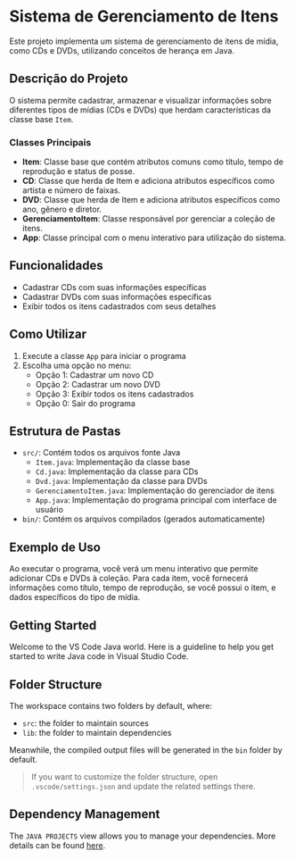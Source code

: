 # Sistema de Gerenciamento de Itens

Este projeto implementa um sistema de gerenciamento de itens de mídia, como CDs e DVDs, utilizando conceitos de herança em Java.

## Descrição do Projeto

O sistema permite cadastrar, armazenar e visualizar informações sobre diferentes tipos de mídias (CDs e DVDs) que herdam características da classe base `Item`.

### Classes Principais

- **Item**: Classe base que contém atributos comuns como título, tempo de reprodução e status de posse.
- **CD**: Classe que herda de Item e adiciona atributos específicos como artista e número de faixas.
- **DVD**: Classe que herda de Item e adiciona atributos específicos como ano, gênero e diretor.
- **GerenciamentoItem**: Classe responsável por gerenciar a coleção de itens.
- **App**: Classe principal com o menu interativo para utilização do sistema.

## Funcionalidades

- Cadastrar CDs com suas informações específicas
- Cadastrar DVDs com suas informações específicas
- Exibir todos os itens cadastrados com seus detalhes

## Como Utilizar

1. Execute a classe `App` para iniciar o programa
2. Escolha uma opção no menu:
   - Opção 1: Cadastrar um novo CD
   - Opção 2: Cadastrar um novo DVD
   - Opção 3: Exibir todos os itens cadastrados
   - Opção 0: Sair do programa

## Estrutura de Pastas

- `src/`: Contém todos os arquivos fonte Java
  - `Item.java`: Implementação da classe base
  - `Cd.java`: Implementação da classe para CDs
  - `Dvd.java`: Implementação da classe para DVDs
  - `GerenciamentoItem.java`: Implementação do gerenciador de itens
  - `App.java`: Implementação do programa principal com interface de usuário
- `bin/`: Contém os arquivos compilados (gerados automaticamente)

## Exemplo de Uso

Ao executar o programa, você verá um menu interativo que permite adicionar CDs e DVDs à coleção.
Para cada item, você fornecerá informações como título, tempo de reprodução, se você possui o item, e dados específicos do tipo de mídia.

## Getting Started

Welcome to the VS Code Java world. Here is a guideline to help you get started to write Java code in Visual Studio Code.

## Folder Structure

The workspace contains two folders by default, where:

- `src`: the folder to maintain sources
- `lib`: the folder to maintain dependencies

Meanwhile, the compiled output files will be generated in the `bin` folder by default.

> If you want to customize the folder structure, open `.vscode/settings.json` and update the related settings there.

## Dependency Management

The `JAVA PROJECTS` view allows you to manage your dependencies. More details can be found [here](https://github.com/microsoft/vscode-java-dependency#manage-dependencies).
